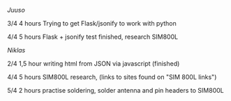 *Juuso*

3/4 4 hours Trying to get Flask/jsonify to work with python

4/4 5 hours Flask + jsonify test finished, research SIM800L

*Niklas*

2/4 1,5 hour writing html from JSON via javascript (finished)

4/4 5 hours SIM800L research, (links to sites found on "SIM 800L links")

5/4 2 hours practise soldering, solder antenna and pin headers to SIM800L 
